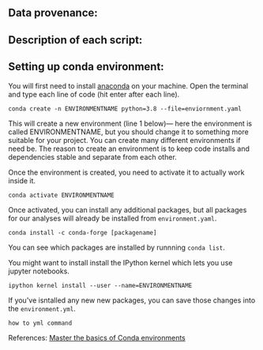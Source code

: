 ## Data provenance: 


## Description of each script: 


## Setting up conda environment:
You will first need to install [anaconda](https://docs.anaconda.com/free/anaconda/install/) on your machine. Open the terminal and type each line of code (hit enter after each line). 

`conda create -n ENVIRONMENTNAME python=3.8 --file=enviornment.yaml`

This will create a new environment (line 1 below)— here the environment is called ENVIRONMENTNAME, but you should change it to something more suitable for your project. You can create many different environments if need be. The reason to create an environment is to keep code installs and dependencies stable and separate from each other.

Once the environment is created, you need to activate it to actually work inside it. 

`conda activate ENVIRONMENTNAME `

Once activated, you can install any additional packages, but all packages for our analyses will already be installed from `environment.yaml`. 

`conda install -c conda-forge [packagename]` 

You can see which packages are installed by runnning `conda list`. 

You might want to install install the IPython kernel which lets you use jupyter notebooks.

`ipython kernel install --user --name=ENVIRONMENTNAME `

If you've isntalled any new new packages, you can save those changes into the `environment.yml`. 

`how to yml command` 

References: 
[Master the basics of Conda environments](https://www.youtube.com/watch?v=1VVCd0eSkYc)


